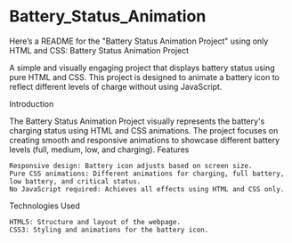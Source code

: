 # Battery_Status_Animation

Here’s a README for the "Battery Status Animation Project" using only HTML and CSS:
Battery Status Animation Project

A simple and visually engaging project that displays battery status using pure HTML and CSS. This project is designed to animate a battery icon to reflect different levels of charge without using JavaScript.

Introduction

The Battery Status Animation Project visually represents the battery's charging status using HTML and CSS animations. The project focuses on creating smooth and responsive animations to showcase different battery levels (full, medium, low, and charging).
Features

    Responsive design: Battery icon adjusts based on screen size.
    Pure CSS animations: Different animations for charging, full battery, low battery, and critical status.
    No JavaScript required: Achieves all effects using HTML and CSS only.
Technologies Used

    HTML5: Structure and layout of the webpage.
    CSS3: Styling and animations for the battery icon.

